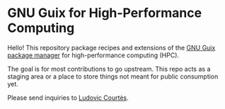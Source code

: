 GNU Guix for High-Performance Computing
===========================================

Hello!  This repository package recipes and extensions of the
[GNU Guix package manager](https://gnu.org/s/guix) for high-performance
computing (HPC).

The goal is for most contributions to go upstream.  This repo acts as a
staging area or a place to store things not meant for public consumption
yet.

Please send inquiries to
[Ludovic Courtès](mailto:ludovic.courtes@inria.fr).

